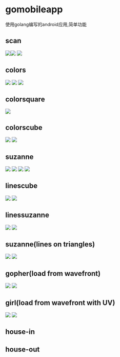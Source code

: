 # gomobileapp
使用golang编写的android应用,简单功能
## scan
![](https://raw.githubusercontent.com/lomoalbert/gomobileapp/master/screenshot/Screenshot%20from%202015-07-19%2021-46-11.png)![](https://raw.githubusercontent.com/lomoalbert/gomobileapp/master/screenshot/Screenshot%20from%202015-07-19%2021-46-22.png)
![](https://raw.githubusercontent.com/lomoalbert/gomobileapp/master/screenshot/Screenshot_2015-07-19-22-44-57.png)
## colors
![](https://raw.githubusercontent.com/lomoalbert/gomobileapp/master/screenshot/Screenshot%20from%202015-07-19%2023-02-35.png)
![](https://raw.githubusercontent.com/lomoalbert/gomobileapp/master/screenshot/Screenshot%20from%202015-07-19%2023-02-46.png)
![](https://raw.githubusercontent.com/lomoalbert/gomobileapp/master/screenshot/Screenshot_2015-07-19-22-44-43.png)
## colorsquare
![](https://raw.githubusercontent.com/lomoalbert/gomobileapp/master/screenshot/Screenshot%20from%202015-07-21%2022-18-51.png)
## colorscube
![](https://raw.githubusercontent.com/lomoalbert/gomobileapp/master/screenshot/Screenshot%20from%202015-07-23%2023-52-22.png)
![](https://raw.githubusercontent.com/lomoalbert/gomobileapp/master/screenshot/Screenshot_2015-07-23-23-58-26.png)
## suzanne
![](https://raw.githubusercontent.com/lomoalbert/gomobileapp/master/screenshot/Screenshot%20from%202015-07-25%2003-48-14.png)
![](https://raw.githubusercontent.com/lomoalbert/gomobileapp/master/screenshot/Screenshot%20from%202015-07-25%2003-48-33.png)
![](https://raw.githubusercontent.com/lomoalbert/gomobileapp/master/screenshot/Screenshot_2015-07-25-03-47-03.png)
![](https://raw.githubusercontent.com/lomoalbert/gomobileapp/master/screenshot/Screenshot_2015-07-25-03-47-22.png)
## linescube
![](https://raw.githubusercontent.com/lomoalbert/gomobileapp/master/screenshot/Screenshot%20from%202015-07-25%2013-48-42.png)
![](https://raw.githubusercontent.com/lomoalbert/gomobileapp/master/screenshot/Screenshot_2015-07-25-13-51-46.png)
## linessuzanne
![](https://raw.githubusercontent.com/lomoalbert/gomobileapp/master/screenshot/Screenshot%20from%202015-07-25%2014-30-44.png)
![](https://raw.githubusercontent.com/lomoalbert/gomobileapp/master/screenshot/Screenshot_2015-07-25-14-30-19.png)
## suzanne(lines on triangles)
![](https://raw.githubusercontent.com/lomoalbert/gomobileapp/master/screenshot/Screenshot%20from%202015-07-25%2017-13-52.png)
![](https://raw.githubusercontent.com/lomoalbert/gomobileapp/master/screenshot/Screenshot_2015-07-25-17-16-04.png)
## gopher(load from wavefront)
![](https://raw.githubusercontent.com/lomoalbert/gomobileapp/master/screenshot/Screenshot%20from%202015-07-27%2020-06-22.png)
![](https://raw.githubusercontent.com/lomoalbert/gomobileapp/master/screenshot/Screenshot_2015-07-28-01-09-22.png)
## girl(load from wavefront with UV)
![](https://raw.githubusercontent.com/lomoalbert/gomobileapp/master/screenshot/Screenshotfrom2015-07-3100-38-15.png)
![](https://raw.githubusercontent.com/lomoalbert/gomobileapp/master/screenshot/Screenshot_2015-07-31-00-40-06.png)
## house-in
## house-out

